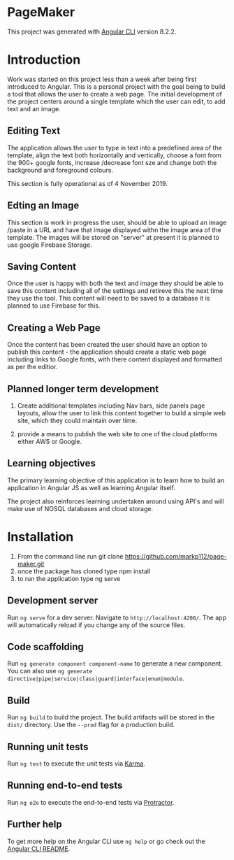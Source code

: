 # PageMaker

This project was generated with [Angular CLI](https://github.com/angular/angular-cli) version 8.2.2.

# Introduction

Work was started on this project less than a week after being first introduced to Angular. This is a personal project with the goal being to build a tool that allows the user to create a web page. The initial development of the project centers around a single template which the user can edit, to add text and an image.

## Editing Text

The application allows the user to type in text into a predefined area of the template, align the text both horizontally and vertically, choose a font from the 900+ google fonts, increase /decrease font sze and change both the background and foreground colours.

This section is fully operational as of 4 November 2019.

## Edting an Image

This section is work in progress the user, should be able to upload an image /paste in a URL and have that image displayed withn the image area of the template. The images will be stored on "server" at present it is planned to use google Firebase Storage.

## Saving Content

Once the user is happy with both the text and image they should be able to save this content including all of the settings and retireve this the next time they use the tool. This content will need to be saved to a database it is planned to use Firebase for this.

## Creating a Web Page

Once the content has been created the user should have an option to publish this content - the application should create a static web page including links to Google fonts, with there content displayed and formatted as per the editior.

## Planned longer term development

1) Create additional templates including Nav bars, side panels page layouts, allow the user to link this content together to build a simple web site, which they could maintain over time.

2) provide a means to publish the web site to one of the cloud platforms either AWS or Google. 

## Learning objectives

The primary learning objective of this application is to learn how to build an application in Angular JS as well as learning Angular itself. 

The project also reinforces learning undertaken around using API's and will make use of NOSQL databases and cloud storage.

# Installation

1. From the command line run git clone https://github.com/markp112/page-maker.git
2. once the package has cloned type npm install
3. to run the application type ng serve


## Development server

Run `ng serve` for a dev server. Navigate to `http://localhost:4200/`. The app will automatically reload if you change any of the source files.

## Code scaffolding

Run `ng generate component component-name` to generate a new component. You can also use `ng generate directive|pipe|service|class|guard|interface|enum|module`.

## Build

Run `ng build` to build the project. The build artifacts will be stored in the `dist/` directory. Use the `--prod` flag for a production build.

## Running unit tests

Run `ng test` to execute the unit tests via [Karma](https://karma-runner.github.io).

## Running end-to-end tests

Run `ng e2e` to execute the end-to-end tests via [Protractor](http://www.protractortest.org/).

## Further help

To get more help on the Angular CLI use `ng help` or go check out the [Angular CLI README](https://github.com/angular/angular-cli/blob/master/README.md).
